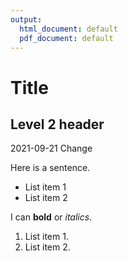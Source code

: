 ```yaml
---
output:
  html_document: default
  pdf_document: default
---
```

# Title

## Level 2 header

2021-09-21 Change

Here is a sentence.

- List item 1
- List item 2

I can **bold** or *italics*.

1. List item 1.
2. List item 2.
